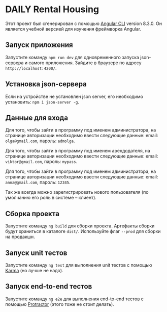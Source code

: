 # DAILY Rental Housing

Этот проект был сгенерирован с помощью [Angular CLI](https://github.com/angular/angular-cli) version 8.3.0.
Он является учебной версией для изучения фреймворка Angular.

## Запуск приложения

Запустите команду `npm run dev` для одновременного запуска json-сервера и самого приложения. Зайдите в браузере по адресу `http://localhost:4200/`.

## Установка json-сервера

Если на устройстве не установлен json server, его необходимо установить: `npm i json-server -g`.

## Данные для входа

Для того, чтобы зайти в программу под именем администратора, на странице авторизации необходимо ввести следующие данные: 
email: `olga@gmail.com`,
пароль: `admolga`.

Для того, чтобы зайти в программу под именем арендодателя, на странице авторизации необходимо ввести следующие данные:
email: `viktor@gmail.com`,
пароль: `mypass`.

Для того, чтобы зайти в программу под именем администратора, на странице авторизации необходимо ввести следующие данные:
email: `anna@gmail.com`,
пароль: `12345`.

Так же всегда можно зарегистрировать нового пользователя (по умолчанию его роль в системе – клиент).
## Сборка проекта

Запустите команду `ng build` для сборки проекта. Артефакты сборки будут храниться в каталоге `dist/`. Используйте флаг `--prod` для сборки на продакшн.

## Запуск unit тестов

Запустите команду `ng test` для выполнения unit тестов с помощью [Karma](https://karma-runner.github.io) (но лучше не надо).

## Запуск end-to-end тестов

Запустите команду `ng e2e` для выполнения end-to-end тестов с помощью [Protractor](http://www.protractortest.org/) (этого тоже не стоит делать).

